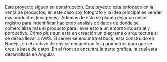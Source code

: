 Este proyecto siguen en construcción. Este pryecto esta enfocado en la venta de productos, en este caso soy fotografo y la idea principal es vender mis productos (imagenes). Ademas de esto se planea dejar un mejor registro para indentificar haciendo analisis de datos de donde se comercializa más el producto para llevar esto a un entorno industrial y porductivo. Cómo plus aun esta en creación un diagrama o arquitectura si se desea llevar a AWS. 
El server se encuntra el back, esta construido en Nodejs, en el archivo de env se encuentran los parametros para que se cree la base de datos. 
En el front se encuntra la parte grafica, la cual esta desarrollada en Angular. 
